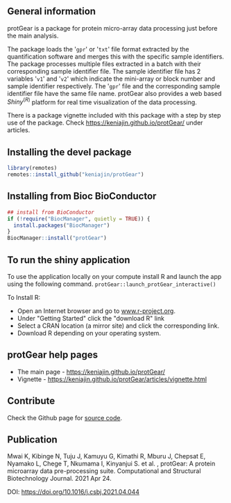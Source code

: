 ## General information
protGear is a package for protein micro-array data processing just before the main analysis. 

The package loads the '`gpr`' or '`txt`' file format extracted by the quantification software and merges this with the specific sample identifiers. The package processes multiple files extracted in a batch with their corresponding sample identifier file. The sample identifier file has 2 variables '`v1`' and '`v2`' which indicate the mini-array or block number and sample identifier respectively. The '`gpr`' file and the corresponding sample identifier file have the same file name.  protGear also provides a web based $Shiny^{(R)}$ platform for real time visualization of the data processing. 

There is a package vignette included with this package with a step by step use of the package. Check https://keniajin.github.io/protGear/ under articles. 

## Installing the devel package

``` r
library(remotes) 
remotes::install_github("keniajin/protGear")
```


## Installing from Bioc BioConductor

``` r
## install from BioConductor
if (!require("BiocManager", quietly = TRUE)) {
  install.packages("BiocManager")
}
BiocManager::install("protGear")
```

## To run the shiny application
To use the application locally on your compute install R and launch the app using the following command. 
`protGear::launch_protGear_interactive()`

To Install R: 
 - Open an Internet browser and go to www.r-project.org. 
 - Under "Getting Started" click the "download R" link
 - Select a CRAN location (a mirror site) and click the corresponding link.
 - Download R depending on your operating system. 

## protGear help pages

- The main page - https://keniajin.github.io/protGear/ 
- Vignette - https://keniajin.github.io/protGear/articles/vignette.html

## Contribute

Check the Github page for [source 
code](https://github.com/Keniajin/protGear/).


## Publication 

Mwai K, Kibinge N, Tuju J, Kamuyu G, Kimathi R, Mburu J, Chepsat E, Nyamako L, Chege T, Nkumama I, Kinyanjui S. et al. , protGear: A protein microarray data pre-processing suite. Computational and Structural Biotechnology Journal. 2021 Apr 24.

DOI: https://doi.org/10.1016/j.csbj.2021.04.044 


